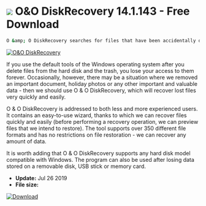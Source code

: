 # ![](https://cdn.softexe.net/static/icon/1/o-o-diskrecovery-8584.png) O&O DiskRecovery 14.1.143 - Free Download

```sh
O &amp; O DiskRecovery searches for files that have been accidentally deleted or lost due to a software failure or error.
```
[![O&O DiskRecovery](https://gallery.dpcdn.pl/imgc/Tools/64557/g_-_420x350_1.5_-_x20151231183848_0.png)](https://softexe.net/win/disks-files/data-recovery/o-o-diskrecovery:hehd.html)

If you use the default tools of the Windows operating system after you delete files from the hard disk and the trash, you lose your access to them forever. Occasionally, however, there may be a situation where we removed an important document, holiday photos or any other important and valuable data - then we should use O &amp; O DiskRecovery, which will recover lost files very quickly and easily.
 
 O &amp; O DiskRecovery is addressed to both less and more experienced users. It contains an easy-to-use wizard, thanks to which we can recover files quickly and easily (before performing a recovery operation, we can preview files that we intend to restore). The tool supports over 350 different file formats and has no restrictions on file restoration - we can recover any amount of data.
 
 It is worth adding that O &amp; O DiskRecovery supports any hard disk model compatible with Windows. The program can also be used after losing data stored on a removable disk, USB stick or memory card.


- **Update:** Jul 26 2019
- **File size:** 

[![Download](https://cdn.softexe.net/static/img/download.png)](https://softexe.net/win/disks-files/data-recovery/o-o-diskrecovery:hehd.html)

